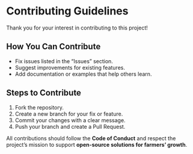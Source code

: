# Contributing Guidelines

Thank you for your interest in contributing to this project!

## How You Can Contribute
- Fix issues listed in the “Issues” section.
- Suggest improvements for existing features.
- Add documentation or examples that help others learn.

## Steps to Contribute
1. Fork the repository.
2. Create a new branch for your fix or feature.
3. Commit your changes with a clear message.
4. Push your branch and create a Pull Request.

All contributions should follow the **Code of Conduct** and respect
the project’s mission to support **open-source solutions for farmers’ growth**.
